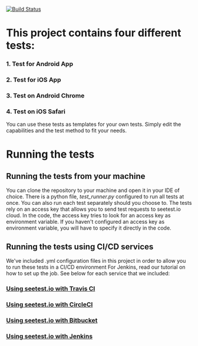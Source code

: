 [![Build Status](https://travis-ci.org/seetest-io/python-appium-first-test.svg?branch=with_slack)](https://travis-ci.org/seetest-io/python-appium-first-test)

# This project contains four different tests:

### 1. Test for Android App
### 2. Test for iOS App
### 3. Test on Android Chrome
### 4. Test on iOS Safari

You can use these tests as templates for your own tests. Simply edit the capabilities and the test method to fit your needs.

# Running the tests

## Running the tests from your machine
You can clone the repository to your machine and open it in your IDE of choice. There is a python file, *test_runner.py* configured to run all tests at once.
You can also run each test separately should you choose to.
The tests rely on an access key that allows you to send test requests to seetest.io cloud. In the code, the access key tries to look for an access key as
environment variable. If you haven't configured an access key as environment variable, you will have to specify it directly in the code.

## Running the tests using CI/CD services
We've included .yml configuration files in this project in order to allow you to run these tests in a CI/CD environment
For Jenkins, read our tutorial on how to set up the job.
See below for each service that we included:
### [Using seetest.io with Travis CI](https://docs.seetest.io/display/SEET/Travis+CI)
### [Using seetest.io with CircleCI](https://docs.seetest.io/display/SEET/circelci)
### [Using seetest.io with Bitbucket](https://docs.seetest.io/display/SEET/Bitbucket)
### [Using seetest.io with Jenkins](https://docs.seetest.io/display/SEET/Running+a+Python+Jenkins+Job)


